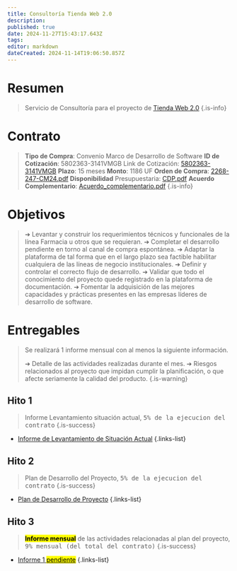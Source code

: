 ```yaml
---
title: Consultoría Tienda Web 2.0
description: 
published: true
date: 2024-11-27T15:43:17.643Z
tags: 
editor: markdown
dateCreated: 2024-11-14T19:06:50.857Z
---
```


# Resumen
> Servicio de Consultoría para el proyecto de [Tienda Web 2.0](https://docs.cenabast.cl/projects/tienda-web-intro)
{.is-info}

# Contrato

> **Tipo de Compra**: Convenio Marco de Desarrollo de Software
> **ID de Cotización**: 5802363-3141VMGB
> Link de Cotización: [5802363-3141VMGB](https://conveniomarco2.mercadopublico.cl/software3/quote_public/requestquote/view/id/5802363-3141VMGB/)
> **Plazo**: 15 meses
> **Monto**: 1186 UF
> **Orden de Compra**: [2268-247-CM24.pdf](/adjuntos/2268-247-cm24.pdf)
> **Disponibilidad** Presupuestaria: [CDP.pdf](/adjuntos/cdp.pdf)
> **Acuerdo Complementario**: [Acuerdo_complementario.pdf](/adjuntos/6690_aprueba_acuerdo_complementario_suscrito_con_sociedad_comerci.pdf)
{.is-info}

# Objetivos

> ➔ Levantar y construir los requerimientos técnicos y funcionales de la línea Farmacia u otros que se requieran.
> ➔ Completar el desarrollo pendiente en torno al canal de compra espontánea.
> ➔ Adaptar la plataforma de tal forma que en el largo plazo sea factible habilitar cualquiera de las líneas de negocio institucionales.
> ➔ Definir y controlar el correcto flujo de desarrollo.
> ➔ Validar que todo el conocimiento del proyecto quede registrado en la plataforma de documentación.
> ➔ Fomentar la adquisición de las mejores capacidades y prácticas presentes en las empresas líderes de desarrollo de software.


# Entregables

> Se realizará 1 informe mensual con al menos la siguiente información.
> 
> ➔ Detalle de las actividades realizadas durante el mes.
> ➔ Riesgos relacionados al proyecto que impidan cumplir la planificación, o que afecte seriamente la calidad del producto.
{.is-warning}


## Hito 1	

> Informe Levantamiento situación actual, <kbd>5% de la ejecucion del contrato</kbd>
{.is-success}

- [Informe de Levantamiento de Situación Actual](informe-de-levantamiento-de-situacion-actual)
{.links-list}

## Hito 2	

> Plan de Desarrollo del Proyecto, <kbd>5% de la ejecucion del contrato</kbd>
{.is-success}

- [Plan de Desarrollo de Proyecto](plan-de-desarrollo-de-proyecto)
{.links-list}

## Hito 3	

> <mark>**Informe mensual**</mark> de las actividades relacionadas al plan del proyecto, <kbd>9% mensual (del total del contrato)</kbd>
{.is-success}

- [Informe 1 <mark>pendiente</mark>](informe1)
{.links-list}



